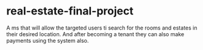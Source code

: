 # real-estate-final-project
A ms that will allow the targeted users ti search for the rooms and estates in their desired location. And after becoming a tenant they can also make payments using the system also.

